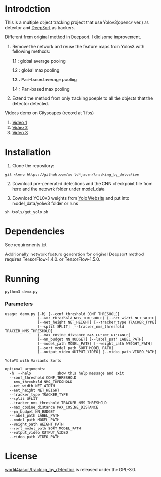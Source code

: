 # Introdction
This is a multiple object tracking project that use Yolov3(opencv ver.) as detector and [DeepSort](https://github.com/nwojke/deep_sort) as trackers.
<div>
Different from original method in Deepsort. I did some improvement.

1. Remove the network and reuse the feature maps from Yolov3 with following methods:

    1.1 : global average pooling<div>

    1.2 : global max pooling<div>

    1.3 : Part-based average pooling<div>

    1.4 : Part-based max pooling<div>


2. Extend the method from only tracking poeple to all the objects that the detector detected.

Videos demo on Cityscapes (record at 1 fps)
1. [Video 1](https://youtu.be/MF_788uv5uQ)
2. [Video 2](https://youtu.be/w7_eK_M1ycQ)
3. [Video 3](https://youtu.be/5JZVdT43fAc)

# Installation
1. Clone the repository:
````
git clone https://github.com/world4jason/tracking_by_detection
````
2. Download pre-generated detections and the CNN checkpoint file from [here](https://drive.google.com/open?id=18fKzfqnqhqW3s9zwsCbnVJ5XF2JFeqMp) and the netowrk folder under model_data

3. Download YOLOv3 weights from [Yolo Website](http://pjreddie.com/darknet/yolo/) and put into model_data/yolov3 folder or runs

````
sh tools/get_yolo.sh
````



# Dependencies
See requirements.txt

Additionally, network feature generation for original Deepsort method requires TensorFlow-1.4.0. or TensorFlow-1.5.0.

# Running

````
python3 demo.py
````

### Parameters
````
usage: demo.py [-h] [--conf_threshold CONF_THRESHOLD]
               [--nms_threshold NMS_THRESHOLD] [--net_width NET_WIDTH]
               [--net_height NET_HEIGHT] [--tracker_type TRACKER_TYPE]
               [--split SPLIT] [--tracker_nms_threshold TRACKER_NMS_THRESHOLD]
               [--max_cosine_distance MAX_COSINE_DISTANCE]
               [--nn_budget NN_BUDGET] [--label_path LABEL_PATH]
               [--model_path MODEL_PATH] [--weight_path WEIGHT_PATH]
               [--sort_model_path SORT_MODEL_PATH]
               [--output_video OUTPUT_VIDEO] [--video_path VIDEO_PATH]

YoloV3 with Variants Sorts

optional arguments:
  -h, --help            show this help message and exit
  --conf_threshold CONF_THRESHOLD
  --nms_threshold NMS_THRESHOLD
  --net_width NET_WIDTH
  --net_height NET_HEIGHT
  --tracker_type TRACKER_TYPE
  --split SPLIT
  --tracker_nms_threshold TRACKER_NMS_THRESHOLD
  --max_cosine_distance MAX_COSINE_DISTANCE
  --nn_budget NN_BUDGET
  --label_path LABEL_PATH
  --model_path MODEL_PATH
  --weight_path WEIGHT_PATH
  --sort_model_path SORT_MODEL_PATH
  --output_video OUTPUT_VIDEO
  --video_path VIDEO_PATH
````
# License
[world4jason/tracking_by_detection](https://github.com/world4jason/tracking_by_detection) is released under the GPL-3.0.

